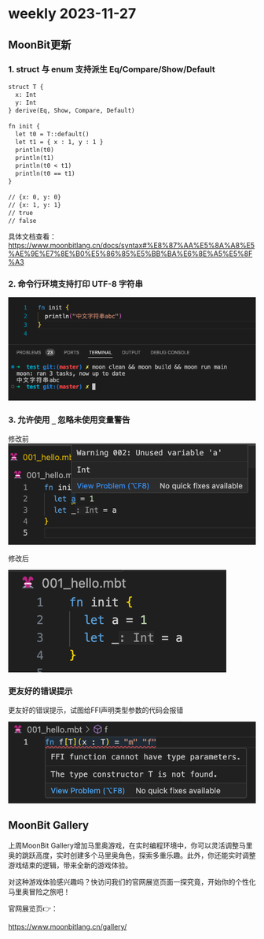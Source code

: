 # weekly 2023-11-27

<!--truncate-->

## MoonBit更新

### 1. struct 与 enum 支持派生 Eq/Compare/Show/Default

```
struct T {
  x: Int
  y: Int
} derive(Eq, Show, Compare, Default)

fn init {
  let t0 = T::default()
  let t1 = { x : 1, y : 1 }
  println(t0)
  println(t1)
  println(t0 < t1)
  println(t0 == t1)
}

// {x: 0, y: 0}
// {x: 1, y: 1}
// true
// false
```

具体文档查看：https://www.moonbitlang.cn/docs/syntax#%E8%87%AA%E5%8A%A8%E5%AE%9E%E7%8E%B0%E5%86%85%E5%BB%BA%E6%8E%A5%E5%8F%A3

### 2. 命令行环境支持打印 UTF-8 字符串

![](./command-unicode.png)

### 3. 允许使用 `_` 忽略未使用变量警告

修改前
![修改前|690x281](./before.png)

修改后

![](./after.png)

### 更友好的错误提示

更友好的错误提示，试图给FFI声明类型参数的代码会报错

![](./error-message.png)

## MoonBit Gallery

上周MoonBit Gallery增加马里奥游戏，在实时编程环境中，你可以灵活调整马里奥的跳跃高度，实时创建多个马里奥角色，探索多重乐趣。此外，你还能实时调整游戏结束的逻辑，带来全新的游戏体验。

对这种游戏体验感兴趣吗？快访问我们的官网展览页面一探究竟，开始你的个性化马里奥冒险之旅吧！

官网展览页👉：

https://www.moonbitlang.cn/gallery/
